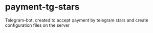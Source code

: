 # payment-tg-stars
Telegram-bot, created to accept payment by telegram stars and create configuration files on the server
